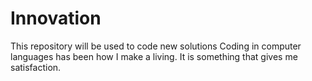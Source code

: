 # Innovation
This repository will be used to code new solutions
Coding in computer languages has been how I make a living. It is something that gives me satisfaction.
